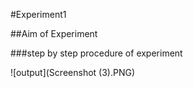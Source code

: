 #Experiment1

##Aim of Experiment

###step by step procedure of experiment

![output](Screenshot (3).PNG)
